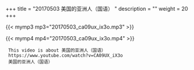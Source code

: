 +++
title = "20170503  美国的亚洲人（国语） "
description = ""
weight = 20
+++

{{< mymp3 mp3="20170503_ca09ux_ix3o.mp3" >}}

{{< mymp4 mp4="20170503_ca09ux_ix3o.mp4" >}}

     This video is about 美国的亚洲人（国语） 
     https://www.youtube.com/watch?v=CA09UX_iX3o 
     美国的亚洲人（国语） 
